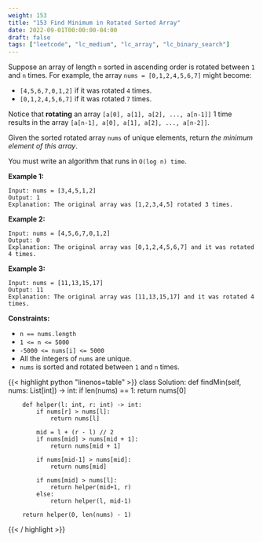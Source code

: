 ```yaml
---
weight: 153
title: "153 Find Minimum in Rotated Sorted Array"
date: 2022-09-01T00:00:00-04:00
draft: false
tags: ["leetcode", "lc_medium", "lc_array", "lc_binary_search"]
---
```


Suppose an array of length `n` sorted in ascending order is rotated between `1` and `n` times. For example, the array `nums = [0,1,2,4,5,6,7]` might become:
- `[4,5,6,7,0,1,2]` if it was rotated `4` times.
- `[0,1,2,4,5,6,7]` if it was rotated `7` times.

Notice that **rotating** an array `[a[0], a[1], a[2], ..., a[n-1]]` 1 time results in the array `[a[n-1], a[0], a[1], a[2], ..., a[n-2]]`.

Given the sorted rotated array `nums` of unique elements, return _the minimum element of this array_.

You must write an algorithm that runs in `O(log n) time`.

**Example 1:**
```
Input: nums = [3,4,5,1,2]
Output: 1
Explanation: The original array was [1,2,3,4,5] rotated 3 times.
```
**Example 2:**
```
Input: nums = [4,5,6,7,0,1,2]
Output: 0
Explanation: The original array was [0,1,2,4,5,6,7] and it was rotated 4 times.
```
**Example 3:**
```
Input: nums = [11,13,15,17]
Output: 11
Explanation: The original array was [11,13,15,17] and it was rotated 4 times. 
```

**Constraints:**
- `n == nums.length`
- `1 <= n <= 5000`
- `-5000 <= nums[i] <= 5000`
- All the integers of `nums` are unique.
- `nums` is sorted and rotated between `1` and `n` times.

<div class="tabs"></div>
<div class="tab-content">
<div id="python" class="lang">
{{< highlight python "linenos=table" >}}
class Solution:
    def findMin(self, nums: List[int]) -> int:
        if len(nums) == 1:
            return nums[0]

        def helper(l: int, r: int) -> int:
            if nums[r] > nums[l]:
                return nums[l]

            mid = l + (r - l) // 2
            if nums[mid] > nums[mid + 1]:
                return nums[mid + 1]
            
            if nums[mid-1] > nums[mid]:
                return nums[mid]
            
            if nums[mid] > nums[l]:
                return helper(mid+1, r)
            else:
                return helper(l, mid-1)

        return helper(0, len(nums) - 1)
{{< / highlight >}}
</div>
</div>
